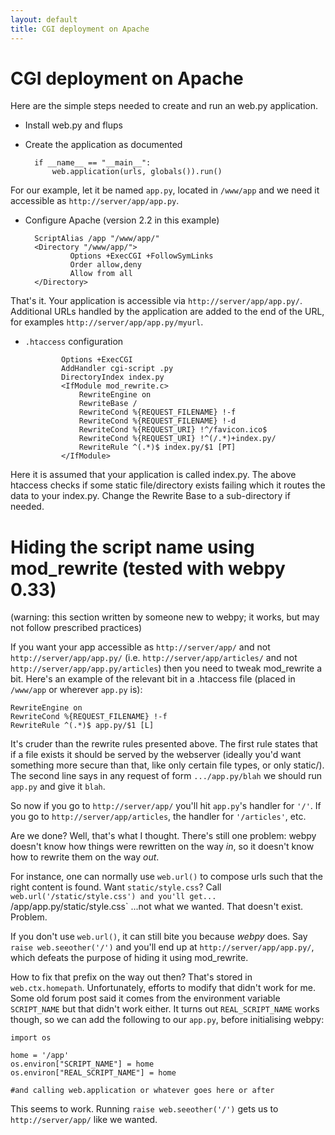 ```yaml
---
layout: default
title: CGI deployment on Apache
---
```


# CGI deployment on Apache

Here are the simple steps needed to create and run an web.py application.

* Install web.py and flups

* Create the application as documented

        if __name__ == "__main__":
            web.application(urls, globals()).run()

For our example, let it be named `app.py`, located in `/www/app` and we need it accessible as `http://server/app/app.py`.

* Configure Apache (version 2.2 in this example)

        ScriptAlias /app "/www/app/"
        <Directory "/www/app/">
                Options +ExecCGI +FollowSymLinks
                Order allow,deny
                Allow from all
        </Directory>

That's it. Your application is accessible via `http://server/app/app.py/`. Additional URLs handled by the application are added to the end of the URL, for examples `http://server/app/app.py/myurl`.

* `.htaccess` configuration

              Options +ExecCGI
              AddHandler cgi-script .py
              DirectoryIndex index.py
              <IfModule mod_rewrite.c>
                  RewriteEngine on
                  RewriteBase /
                  RewriteCond %{REQUEST_FILENAME} !-f
                  RewriteCond %{REQUEST_FILENAME} !-d
                  RewriteCond %{REQUEST_URI} !^/favicon.ico$
                  RewriteCond %{REQUEST_URI} !^(/.*)+index.py/
                  RewriteRule ^(.*)$ index.py/$1 [PT]
              </IfModule>

Here it is assumed that your application is called index.py. The above htaccess checks if some static file/directory exists failing which it routes the data to your index.py. Change the Rewrite Base to a sub-directory if needed.

# Hiding the script name using mod_rewrite (tested with webpy 0.33)

(warning: this section written by someone new to webpy; it works, but may not follow prescribed practices)

If you want your app accessible as `http://server/app/` and not `http://server/app/app.py/` (i.e. `http://server/app/articles/` and not `http://server/app/app.py/articles`) then you need to tweak mod_rewrite a bit. Here's an example of the relevant bit in a .htaccess file (placed in `/www/app` or wherever `app.py` is):

    RewriteEngine on
    RewriteCond %{REQUEST_FILENAME} !-f
    RewriteRule ^(.*)$ app.py/$1 [L]

It's cruder than the rewrite rules presented above. The first rule states that if a file exists it should be served by the webserver (ideally you'd want something more secure than that, like only certain file types, or only static/). The second line says in any request of form `.../app.py/blah` we should run `app.py` and give it `blah`.

So now if you go to `http://server/app/` you'll hit `app.py`'s handler for `'/'`. If you go to `http://server/app/articles`, the handler for `'/articles'`, etc.

Are we done? Well, that's what I thought. There's still one problem: webpy doesn't know how things were rewritten on the way *in*, so it doesn't know how to rewrite them on the way *out*.

For instance, one can normally use `web.url()` to compose urls such that the right content is found. Want `static/style.css`? Call `web.url('/static/style.css') and you'll get... `/app/app.py/static/style.css` ...not what we wanted. That doesn't exist. Problem.

If you don't use `web.url()`, it can still bite you because *webpy* does. Say `raise web.seeother('/')` and you'll end up at `http://server/app/app.py/`, which defeats the purpose of hiding it using mod_rewrite.

How to fix that prefix on the way out then? That's stored in `web.ctx.homepath`. Unfortunately, efforts to modify that didn't work for me. Some old forum post said it comes from the environment variable `SCRIPT_NAME` but that didn't work either. It turns out `REAL_SCRIPT_NAME` works though, so we can add the following to our `app.py`, before initialising webpy:

    import os

    home = '/app'
    os.environ["SCRIPT_NAME"] = home
    os.environ["REAL_SCRIPT_NAME"] = home

    #and calling web.application or whatever goes here or after

This seems to work. Running `raise web.seeother('/')` gets us to `http://server/app/` like we wanted.
